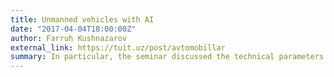 ```yaml
---
title: Unmanned vehicles with AI
date: "2017-04-04T18:00:00Z"
author: Farruh Kushnazarov
external_link: https://tuit.uz/post/avtomobillar
summary: In particular, the seminar discussed the technical parameters and trends in the production of cars driven without human intervention, the introduction of information and communication technologies in the automotive industry, in the ongoing scientific research and changes in the automotive industry. This event was organized interactively and aroused great interest among students.
---
```

